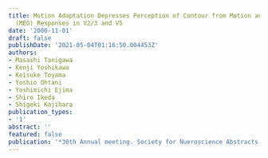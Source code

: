 ```yaml
---
title: Motion Adaptation Depresses Perception of Contour from Motion and Magnetoencephlographic
  (MEG) Responses in V2/3 and V5
date: '2000-11-01'
draft: false
publishDate: '2021-05-04T01:16:50.004453Z'
authors:
- Masashi Tanigawa
- Kenji Yoshikawa
- Keisuke Toyama
- Yoshio Ohtani
- Yoshimichi Ejima
- Shiro Ikeda
- Shigeki Kajihara
publication_types:
- '1'
abstract: ''
featured: false
publication: '*30th Annual meeting. Society for Nueroscience Abstracts (SfN2000)*'
---
```

